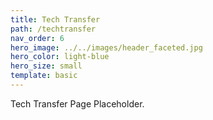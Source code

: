 ```yaml
---
title: Tech Transfer
path: /techtransfer
nav_order: 6
hero_image: ../../images/header_faceted.jpg
hero_color: light-blue
hero_size: small
template: basic
---
```

Tech Transfer Page Placeholder.